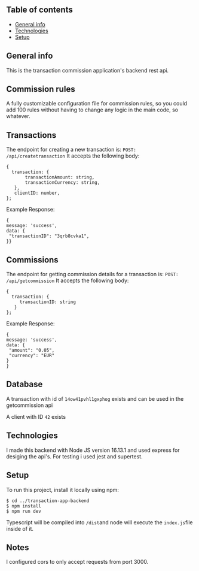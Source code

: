 ## Table of contents
* [General info](#general-info)
* [Technologies](#technologies)
* [Setup](#setup)

## General info
This is the transaction commission application's backend rest api.

## Commission rules
A fully customizable configuration file for commission rules, so you could add 100 rules without having to change any logic in the main code, so whatever.
	
## Transactions
The endpoint for creating a new transaction is:
`POST: /api/createtransaction`
It accepts the following body:
```
{
  transaction: {
       transactionAmount: string,
       transactionCurrency: string,
   },
   clientID: number,
};
```
Example Response:
```
{
message: 'success', 
data: {
 "transactionID": "3qrb8cvka1",
}}

```

## Commissions
The endpoint for getting commission details for a transaction is:
`POST: /api/getcommission`
It accepts the following body:
```
{
  transaction: {
     transactionID: string
   }
};
```
Example Response:
```
{
message: 'success',
data: {
 "amount": "0.05",
 "currency": "EUR"
}
}
```
## Database
A transaction with id of `14ow41pvhl1gxphog` exists and can be used in the getcommission api

A client with ID `42` exists


## Technologies
I made this backend with Node JS version 16.13.1 and used express for desiging the api's. For testing i used jest and supertest.
	
## Setup
To run this project, install it locally using npm:

```
$ cd ../transaction-app-backend
$ npm install
$ npm run dev
```
Typescript will be compiled into `/dist`and node will execute the `index.js`file inside of it.
## Notes
I configured cors to only accept requests from port 3000.
